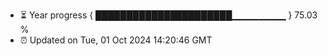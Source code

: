 - ⏳ Year progress { ██████████████████████▁▁▁▁▁▁▁▁ } 75.03 %
- ⏰ Updated on Tue, 01 Oct 2024 14:20:46 GMT

